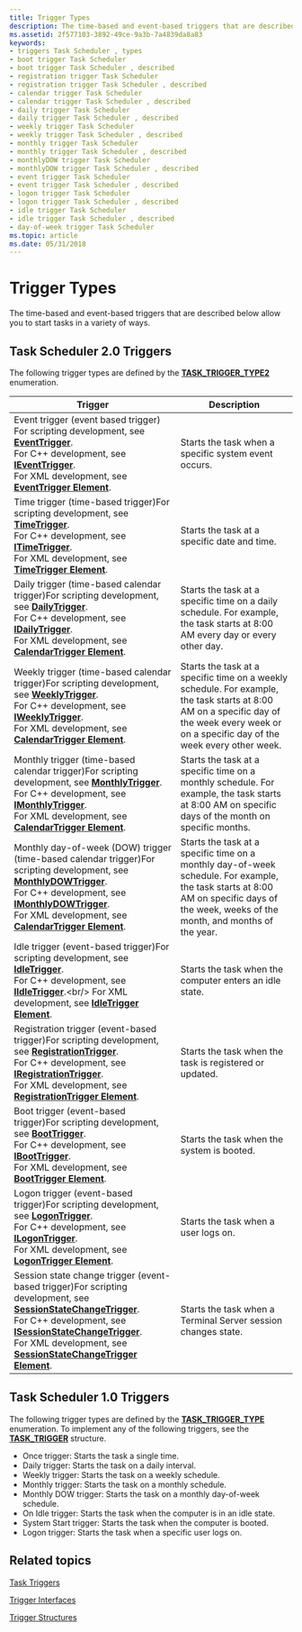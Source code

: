 ```yaml
---
title: Trigger Types
description: The time-based and event-based triggers that are described below allow you to start tasks in a variety of ways.
ms.assetid: 2f577103-3892-49ce-9a3b-7a4839da8a83
keywords:
- triggers Task Scheduler , types
- boot trigger Task Scheduler
- boot trigger Task Scheduler , described
- registration trigger Task Scheduler
- registration trigger Task Scheduler , described
- calendar trigger Task Scheduler
- calendar trigger Task Scheduler , described
- daily trigger Task Scheduler
- daily trigger Task Scheduler , described
- weekly trigger Task Scheduler
- weekly trigger Task Scheduler , described
- monthly trigger Task Scheduler
- monthly trigger Task Scheduler , described
- monthlyDOW trigger Task Scheduler
- monthlyDOW trigger Task Scheduler , described
- event trigger Task Scheduler
- event trigger Task Scheduler , described
- logon trigger Task Scheduler
- logon trigger Task Scheduler , described
- idle trigger Task Scheduler
- idle trigger Task Scheduler , described
- day-of-week trigger Task Scheduler
ms.topic: article
ms.date: 05/31/2018
---
```


# Trigger Types

The time-based and event-based triggers that are described below allow you to start tasks in a variety of ways.

## Task Scheduler 2.0 Triggers

The following trigger types are defined by the [**TASK\_TRIGGER\_TYPE2**](/windows/desktop/api/taskschd/ne-taskschd-task_trigger_type2) enumeration.

| Trigger                                                                                                                                                                                                                                                                                                                                                                                                                | Description                                                                                                                                                                                  |
|------------------------------------------------------------------------------------------------------------------------------------------------------------------------------------------------------------------------------------------------------------------------------------------------------------------------------------------------------------------------------------------------------------------------|----------------------------------------------------------------------------------------------------------------------------------------------------------------------------------------------|
| Event trigger (event based trigger) For scripting development, see [**EventTrigger**](eventtrigger.md).<br/> For C++ development, see [**IEventTrigger**](/windows/desktop/api/taskschd/nn-taskschd-ieventtrigger).<br/> For XML development, see [**EventTrigger Element**](taskschedulerschema-eventtrigger-triggergroup-element.md).<br/>                                                                                             | Starts the task when a specific system event occurs.                                                                                                                                         |
| Time trigger (time-based trigger)For scripting development, see [**TimeTrigger**](timetrigger.md).<br/> For C++ development, see [**ITimeTrigger**](/windows/desktop/api/taskschd/nn-taskschd-itimetrigger).<br/> For XML development, see [**TimeTrigger Element**](taskschedulerschema-timetrigger-triggergroup-element.md).<br/>                                                                                                      | Starts the task at a specific date and time.                                                                                                                                                 |
| Daily trigger (time-based calendar trigger)For scripting development, see [**DailyTrigger**](dailytrigger.md).<br/> For C++ development, see [**IDailyTrigger**](/windows/desktop/api/taskschd/nn-taskschd-idailytrigger).<br/> For XML development, see [**CalendarTrigger Element**](taskschedulerschema-calendartrigger-triggergroup-element.md).<br/>                                                                                | Starts the task at a specific time on a daily schedule. For example, the task starts at 8:00 AM every day or every other day.                                                                |
| Weekly trigger (time-based calendar trigger)For scripting development, see [**WeeklyTrigger**](weeklytrigger.md).<br/> For C++ development, see [**IWeeklyTrigger**](/windows/desktop/api/taskschd/nn-taskschd-iweeklytrigger).<br/> For XML development, see [**CalendarTrigger Element**](taskschedulerschema-calendartrigger-triggergroup-element.md).<br/>                                                                           | Starts the task at a specific time on a weekly schedule. For example, the task starts at 8:00 AM on a specific day of the week every week or on a specific day of the week every other week. |
| Monthly trigger (time-based calendar trigger)For scripting development, see [**MonthlyTrigger**](monthlytrigger.md).<br/> For C++ development, see [**IMonthlyTrigger**](/windows/desktop/api/taskschd/nn-taskschd-imonthlytrigger).<br/> For XML development, see [**CalendarTrigger Element**](taskschedulerschema-calendartrigger-triggergroup-element.md).<br/>                                                                      | Starts the task at a specific time on a monthly schedule. For example, the task starts at 8:00 AM on specific days of the month on specific months.                                          |
| Monthly day-of-week (DOW) trigger (time-based calendar trigger)For scripting development, see [**MonthlyDOWTrigger**](monthlydowtrigger.md).<br/> For C++ development, see [**IMonthlyDOWTrigger**](/windows/desktop/api/taskschd/nn-taskschd-imonthlydowtrigger).<br/> For XML development, see [**CalendarTrigger Element**](taskschedulerschema-calendartrigger-triggergroup-element.md).<br/>                                        | Starts the task at a specific time on a monthly day-of-week schedule. For example, the task starts at 8:00 AM on specific days of the week, weeks of the month, and months of the year.      |
| Idle trigger (event-based trigger)For scripting development, see [**IdleTrigger**](idletrigger.md).<br/> For C++ development, see [**IIdleTrigger**](https://msdn.microsoft.com/library/Aa380724(v=VS.85).aspx).<br/> For XML development, see [**IdleTrigger Element**](taskschedulerschema-idletrigger-triggergroup-element.md).<br/>                                                                                                     | Starts the task when the computer enters an idle state.                                                                                                                                      |
| Registration trigger (event-based trigger)For scripting development, see [**RegistrationTrigger**](registrationtrigger.md).<br/> For C++ development, see [**IRegistrationTrigger**](/windows/desktop/api/taskschd/nn-taskschd-iregistrationtrigger).<br/> For XML development, see [**RegistrationTrigger Element**](taskschedulerschema-registrationtrigger-triggergroup-element.md).<br/>                                             | Starts the task when the task is registered or updated.                                                                                                                                      |
| Boot trigger (event-based trigger)For scripting development, see [**BootTrigger**](boottrigger.md).<br/> For C++ development, see [**IBootTrigger**](/windows/desktop/api/taskschd/nn-taskschd-iboottrigger).<br/> For XML development, see [**BootTrigger Element**](taskschedulerschema-boottrigger-triggergroup-element.md).<br/>                                                                                                     | Starts the task when the system is booted.                                                                                                                                                   |
| Logon trigger (event-based trigger)For scripting development, see [**LogonTrigger**](logontrigger.md).<br/> For C++ development, see [**ILogonTrigger**](/windows/desktop/api/taskschd/nn-taskschd-ilogontrigger).<br/> For XML development, see [**LogonTrigger Element**](taskschedulerschema-logontrigger-triggergroup-element.md).<br/>                                                                                              | Starts the task when a user logs on.                                                                                                                                                         |
| Session state change trigger (event-based trigger)For scripting development, see [**SessionStateChangeTrigger**](sessionstatechangetrigger.md).<br/> For C++ development, see [**ISessionStateChangeTrigger**](/windows/desktop/api/taskschd/nn-taskschd-isessionstatechangetrigger).<br/> For XML development, see [**SessionStateChangeTrigger Element**](taskschedulerschema-sessionstatechangetrigger-triggergroup-element.md).<br/> | Starts the task when a Terminal Server session changes state.                                                                                                                                |



 

## Task Scheduler 1.0 Triggers

The following trigger types are defined by the [**TASK\_TRIGGER\_TYPE**](/windows/desktop/api/Mstask/ne-mstask-task_trigger_type) enumeration. To implement any of the following triggers, see the [**TASK\_TRIGGER**](/windows/desktop/api/Mstask/ns-mstask-task_trigger) structure.

-   Once trigger: Starts the task a single time.
-   Daily trigger: Starts the task on a daily interval.
-   Weekly trigger: Starts the task on a weekly schedule.
-   Monthly trigger: Starts the task on a monthly schedule.
-   Monthly DOW trigger: Starts the task on a monthly day-of-week schedule.
-   On Idle trigger: Starts the task when the computer is in an idle state.
-   System Start trigger: Starts the task when the computer is booted.
-   Logon trigger: Starts the task when a specific user logs on.

## Related topics

<dl> <dt>

[Task Triggers](task-triggers.md)
</dt> <dt>

[Trigger Interfaces](trigger-interfaces.md)
</dt> <dt>

[Trigger Structures](trigger-structures.md)
</dt> </dl>

 

 





